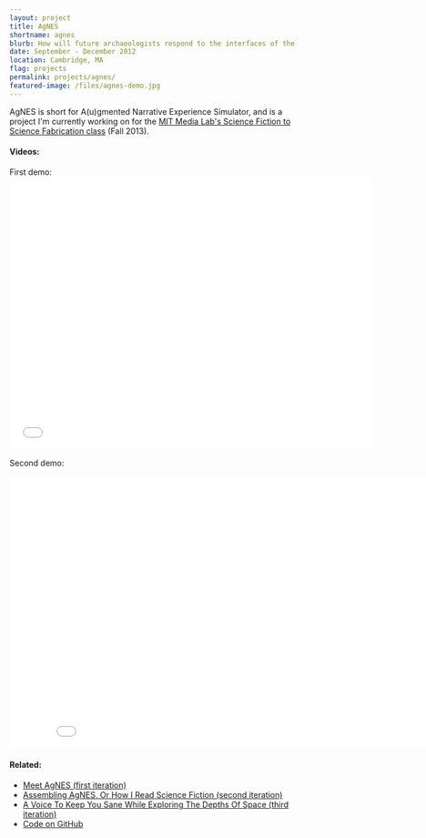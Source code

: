 ```yaml
---
layout: project
title: AgNES
shortname: agnes
blurb: How will future archaeologists respond to the interfaces of the past? A design fiction experiment around deep-space exploration built for the MIT Media Lab's Science Fiction to Science Fabrication class (Fall 2013).
date: September - December 2012
location: Cambridge, MA
flag: projects
permalink: projects/agnes/
featured-image: /files/agnes-demo.jpg
---
```

AgNES is short for A(u)gmented Narrative Experience Simulator, and is a project I'm currently working on for the <a href="http://scifi2scifab.media.mit.edu">MIT Media Lab's Science Fiction to Science Fabrication class</a> (Fall 2013).
<h4>Videos:</h4>
First demo:

<iframe width="640" height="480" src="//www.youtube.com/embed/8GwiLAl4gMk" frameborder="0" allowfullscreen></iframe>

Second demo:

<iframe width="853" height="480" src="//www.youtube.com/embed/nfo5fB39nLU" frameborder="0" allowfullscreen></iframe>

<h4>Related:</h4>
<ul>
	<li><a href="/2013/10/07/meet-agnes.html">Meet AgNES (first iteration)</a></li>
	<li><a href="/2013/10/30/assembling-agnes-how-i-read-science-fiction.html">Assembling AgNES, Or How I Read Science Fiction (second iteration)</a></li>
	<li><a href="/a-voice-to-keep-you-sane-while-exploring-the-depths-of-space.html">A Voice To Keep You Sane While Exploring The Depths Of Space (third iteration)</a></li>
	<li><a href="https://github.com/piscosour/agnes">Code on GitHub</a></li>
</ul>